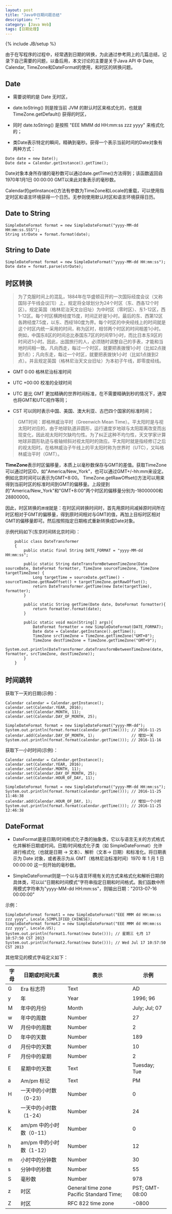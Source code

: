 ```yaml
---
layout: post
title: "Java中日期问题总结"
description: ""
category: [Java Web]
tags: [日期处理]
---
```

{% include JB/setup %}

由于在写程序的过程中，经常遇到日期的转换，为此通过参考网上的几篇总结，记录下自己需要的问题，以备后用，本文讨论的主要是关于Java API 中 Date, Calendar, TimeZone和DateFormat的使用，和时区的转换问题。

## Date

- 需要说明的是 Date 无时区，

- date.toString() 则是按当前 JVM 的默认时区来格式化的，也就是 TimeZone.getDefault() 获得的时区，

- 同时 date.toString() 是按照 "EEE MMM dd HH:mm:ss zzz yyyy" 来格式化的；

- 类Date表示特定的瞬间，精确到毫秒。获得一个表示当前时间的Date对象有两种方式：

```
Date date = new Date();  
Date date = Calendar.getInstance().getTime(); 
```

Date对象本身所存储的毫秒数可以通过date.getTime()方法得到；该函数返回自1970年1月1日 00:00:00 GMT以来此对象表示的毫秒数。
 
Calendar的getInstance()方法有参数为TimeZone和Locale的重载，可以使用指定时区和语言环境获得一个日历。无参则使用默认时区和语言环境获得日历。



## Date to String

```
SimpleDateFormat format = new SimpleDateFormat("yyyy-MM-dd HH:mm:ss.SSS");  
String strDate = format.format(date);
```

## String to Date

```
SimpleDateFormat format = new SimpleDateFormat("yyyy-MM-dd HH:mm:ss");  
Date date = format.parse(strDate);	
```

## 时区转换

> 为了克服时间上的混乱，1884年在华盛顿召开的一次国际经度会议（又称国际子午线会议[1]）上，规定将全球划分为24个时区（东、西各12个时区）。规定英国（格林尼治天文台旧址）为中时区（零时区）、东1-12区，西1-12区。每个时区横跨经度15度，时间正好是1小时。最后的东、西第12区各跨经度7.5度，以东、西经180度为界。每个时区的中央经线上的时间就是这个时区内统一采用的时间，称为区时，相邻两个时区的时间相差1小时。例如，中国东8区的时间总比泰国东7区的时间早1小时，而比日本东9区的时间迟1小时。因此，出国旅行的人，必须随时调整自己的手表，才能和当地时间相一致。凡向西走，每过一个时区，就要把表拨慢1小时（比如2点拨到1点）；凡向东走，每过一个时区，就要把表拨快1小时（比如1点拨到2点）。并且规定英国（格林尼治天文台旧址）为本初子午线，即零度经线。

- GMT 0:00 格林尼治标准时间

- UTC +00:00 校准的全球时间

- UTC 是比 GMT 更加精确的世界时间标准，在不需要精确到秒的情况下，通常也将GMT和UTC视作等同；

- CST 可以同时表示中国、美国、澳大利亚、古巴四个国家的标准时间；

> GMT时间：即格林威治平时（Greenwich Mean Time）。平太阳时是与视太阳时对应的，由于地球轨道非圆形，运行速度岁地球与太阳距离改变而出现变化，因此视太阳时欠缺均匀性。为了纠正这种不均匀性，天文学家计算地球非圆形轨迹与极轴倾斜对视太阳时的效应。平太阳时就是指经修订之后的视太阳时。在格林威治子午线上的平太阳时称为世界时（UTC），又叫格林威治平时（GMT）。

**TimeZone**表示时区偏移量，本质上以毫秒数保存与GMT的差值。获取TimeZone可以通过时区ID，如"America/New_York"，也可以通过GMT+/-hh:mm来设定。例如北京时间可以表示为GMT+8:00。
TimeZone.getRawOffset()方法可以用来得到当前时区的标准时间到GMT的偏移量。上段提到的"America/New_York"和"GMT+8:00"两个时区的偏移量分别为-18000000和28800000。

因此，时区转换的`原理`就是：在时区间转换时间时，首先用原时间减掉原时间所在时区相对于GMT的偏移量，得到原时间相对与GMT的值，再加上目标时区相对GMT的偏移量即可。然后按照指定日期格式重新转换成Date对象。

示例代码如下(东京时间转北京时间)：

```	
	public class DateTransformer
    {
		public static final String DATE_FORMAT = "yyyy-MM-dd HH:mm:ss";
       
    	public static String dateTransformBetweenTimeZone(Date sourceDate, DateFormat formatter, TimeZone sourceTimeZone, TimeZone targetTimeZone) {
    		Long targetTime = sourceDate.getTime() - sourceTimeZone.getRawOffset() + targetTimeZone.getRawOffset();
        	return DateTransformer.getTime(new Date(targetTime), formatter);
    	}
       
    	public static String getTime(Date date, DateFormat formatter){
       		return formatter.format(date);
    	}
       
    	public static void main(String[] args){
    		DateFormat formatter = new SimpleDateFormat(DATE_FORMAT);
    		Date date = Calendar.getInstance().getTime();
    		TimeZone srcTimeZone = TimeZone.getTimeZone("GMT+8");
    		TimeZone destTimeZone = TimeZone.getTimeZone("GMT+9");
    		System.out.println(DateTransformer.dateTransformBetweenTimeZone(date, formatter, srcTimeZone, destTimeZone));
    	}
	}
```

## 时间跳转


获取下一天的日期(示例)：


```
Calendar calendar = Calendar.getInstance();  
calendar.set(Calendar.YEAR, 2016);  
calendar.set(Calendar.MONTH, 11);  
calendar.set(Calendar.DAY_OF_MONTH, 25);  
  
SimpleDateFormat format = new SimpleDateFormat("yyyy-MM-dd");  
System.out.println(format.format(calendar.getTime())); // 2016-11-25  
calendar.add(Calendar.DAY_OF_MONTH, 1);                // 增加一天  
System.out.println(format.format(calendar.getTime())); // 2016-11-16 
```

获取下一小时时间(示例)：

```
Calendar calendar = Calendar.getInstance();  
calendar.set(Calendar.YEAR, 2016);  
calendar.set(Calendar.MONTH, 11);  
calendar.set(Calendar.DAY_OF_MONTH, 25);  
calendar.set(Calendar.HOUR_OF_DAY, 11);  
  
SimpleDateFormat format = new SimpleDateFormat("yyyy-MM-dd HH:mm:ss");  
System.out.println(format.format(calendar.getTime())); // 2016-11-25 11:46:38  
calendar.add(Calendar.HOUR_OF_DAY, 1);                 // 增加一个小时  
System.out.println(format.format(calendar.getTime())); // 2016-11-25 12:46:38
```

## DateFormat

- DateFormat是是日期/时间格式化子类的抽象类，它以与语言无关的方式格式化并解析日期或时间。日期/时间格式化子类（如 SimpleDateFormat）允许进行格式化（也就是日期 -> 文本）、解析（文本-> 日期）和标准化。将日期表示为 Date 对象，或者表示为从 GMT（格林尼治标准时间）1970 年 1 月 1 日 00:00:00 这一刻开始的毫秒数。

- SimpleDateFormat则是一个以与语言环境有关的方式来格式化和解析日期的具体类，可以以“日期和时间模式”字符串指定日期和时间格式。我们函数中所用模式字符串为"yyyy-MM-dd HH:mm:ss"，则输出日期："2013-07-16 00:00:00"

示例：

```
SimpleDateFormat format1 = new SimpleDateFormat("EEE MMM dd HH:mm:ss zzz yyyy", Locale.SIMPLIFIED_CHINESE);  
SimpleDateFormat format2 = new SimpleDateFormat("EEE MMM dd HH:mm:ss zzz yyyy", Locale.US);  
System.out.println(format1.format(new Date())); // 星期三 七月 17 10:57:50 CST 2013  
System.out.println(format2.format(new Date())); // Wed Jul 17 10:57:50 CST 2013 
```


其他常见的模式字母定义如下：


|字母 |  日期或时间元素 | 表示 | 示例|
| -- | --------      | --- | --- |
|G	 |Era 标志符|	Text |	AD |
|y	|年	|Year	|1996; 96|
|M	|年中的月份|	Month|	July; Jul; 07|
|w	|年中的周数 |	Number|	27|
|W	|月份中的周数	|Number|	2|
|D	|年中的天数	|Number	|189|
|d	|月份中的天数	|Number	|10|
|F	|月份中的星期	|Number	|2|
|E	|星期中的天数	|Text	|Tuesday; Tue|
|a	|Am/pm 标记	|Text	|PM|
|H	|一天中的小时数（0-23）|	Number|	0|
|k	|一天中的小时数（1-24）|	Number|	24|
|K	|am/pm 中的小时数（0-11）|	Number|	0|
|h	|am/pm 中的小时数（1-12）|	Number|	12|
|m	|小时中的分钟数	|Number	|30|
|s	|分钟中的秒数	| Number|	55|
|S	|毫秒数|	Number|	978|
|z	|时区	|General time zone	Pacific Standard Time;| PST; GMT-08:00|
|Z	|时区	|RFC 822 time zone|	-0800|


